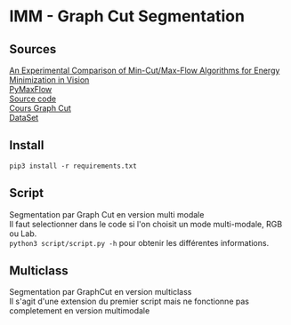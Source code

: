 # IMM - Graph Cut Segmentation

## Sources
[An Experimental Comparison of Min-Cut/Max-Flow Algorithms for Energy Minimization in Vision](https://discovery.ucl.ac.uk/id/eprint/13383/1/13383.pdf)  
[PyMaxFlow](https://pmneila.github.io/PyMaxflow/tutorial.html#a-first-example)  
[Source code](https://github.com/pmneila/PyMaxflow/)  
[Cours Graph Cut](http://mickaelpechaud.free.fr/graphcuts.pdf)  
[DataSet](https://www2.eecs.berkeley.edu/Research/Projects/CS/vision/bsds/)

## Install
`pip3 install -r requirements.txt`

## Script
Segmentation par Graph Cut en version multi modale  
Il faut selectionner dans le code si l'on choisit un mode multi-modale, RGB ou Lab.  
`python3 script/script.py -h` pour obtenir les différentes informations.

## Multiclass
Segmentation par GraphCut en version multiclass  
Il s'agit d'une extension du premier script mais ne fonctionne pas completement en version multimodale  

